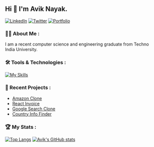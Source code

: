 ## Hi 👋 I'm Avik Nayak.

[![LinkedIn](https://img.shields.io/badge/LinkedIn-0077B5?style=for-the-badge&logo=linkedin&logoColor=white)](https://www.linkedin.com/in/avik-nayak-50b667222/)
[![Twitter](https://img.shields.io/badge/Twitter-1DA1F2?style=for-the-badge&logo=twitter&logoColor=white)](https://twitter.com/__AvikNayak__)
[![Portfolio](https://img.shields.io/badge/website-000000?style=for-the-badge&logo=About.me&logoColor=white)](https://github.com/AvikNayak22/Devfolio)


###  👨‍💻 About Me :

I am a recent computer science and engineering graduate from Techno India University.

### 🛠️ Tools & Technologies :
[![My Skills](https://skillicons.dev/icons?i=cpp,js,html,css,react,redux,tailwind,styledcomponents,sass,git,github,md,vscode)](https://skillicons.dev)


### 📅 Recent Projects : 

- [Amazon Clone](https://github.com/AvikNayak22/Amazon-clone)
- [React Invoice](https://github.com/AvikNayak22/React-Invoice)
- [Google Search Clone](https://github.com/AvikNayak22/google-clone)
- [Country Info Finder](https://github.com/AvikNayak22/Country-Info-Finder)


### 🏆 My Stats :
 [![Top Langs](https://github-readme-stats.vercel.app/api/top-langs/?username=AvikNayak22&layout=compact&theme=discord_old_blurple)](https://github.com/AvikNayak22/github-readme-stats)  [![Avik's GitHub stats](https://github-readme-stats.vercel.app/api?username=AvikNayak22&show_icons=true&theme=discord_old_blurple)](https://github.com/AvikNayak22/github-readme-stats)




